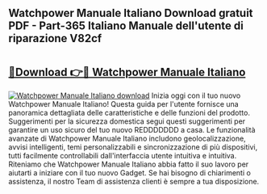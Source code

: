 ## Watchpower Manuale Italiano Download gratuit PDF - Part-365 Italiano Manuale dell'utente di riparazione V82cf

# <h2><a href="http://df95u9.blite.top/?on=Watchpower+Manuale+Italiano">🔗Download 👉🔴 Watchpower Manuale Italiano</a></h2>

[![Watchpower Manuale Italiano download](https://i.imgur.com/lujVjoI.png)](http://df95u9.blite.top/?on=Watchpower+Manuale+Italiano)
Inizia oggi con il tuo nuovo Watchpower Manuale Italiano! Questa guida per l'utente fornisce una panoramica dettagliata delle caratteristiche e delle funzioni del prodotto. Suggerimenti per la sicurezza domestica segui questi suggerimenti per garantire un uso sicuro del tuo nuovo REDDDDDDD a casa. Le funzionalità avanzate di Watchpower Manuale Italiano includono geolocalizzazione, avvisi intelligenti, temi personalizzabili e sincronizzazione di più dispositivi, tutti facilmente controllabili dall'interfaccia utente intuitiva e intuitiva. Riteniamo che Watchpower Manuale Italiano abbia fatto il suo lavoro per aiutarti a iniziare con il tuo nuovo Gadget. Se hai bisogno di chiarimenti o assistenza, il nostro Team di assistenza clienti è sempre a tua disposizione.
